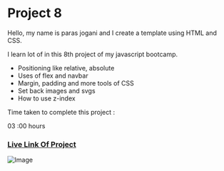 # Project 8
Hello, my name is paras jogani and I create a template using HTML and CSS.

I learn lot of in this 8th project of my javascript bootcamp.

- Positioning like relative, absolute
- Uses of flex and navbar
- Margin, padding and more tools of CSS
- Set back images and svgs
- How to use z-index

Time taken to complete this project :

03 :00 hours

### [Live Link Of Project](https://html-css-proj8.netlify.app)
![Image](https://img.shields.io/badge/HTML-CSS-green)